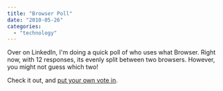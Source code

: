 ```yaml
---
title: "Browser Poll"
date: "2010-05-26"
categories: 
  - "technology"
---
```


Over on LinkedIn, I'm doing a quick poll of who uses what Browser. Right now, with 12 responses, its evenly split between two browsers. However, you might not guess which two!

Check it out, and [put your own vote in](http://polls.linkedin.com/p/89912/cuwxa).
